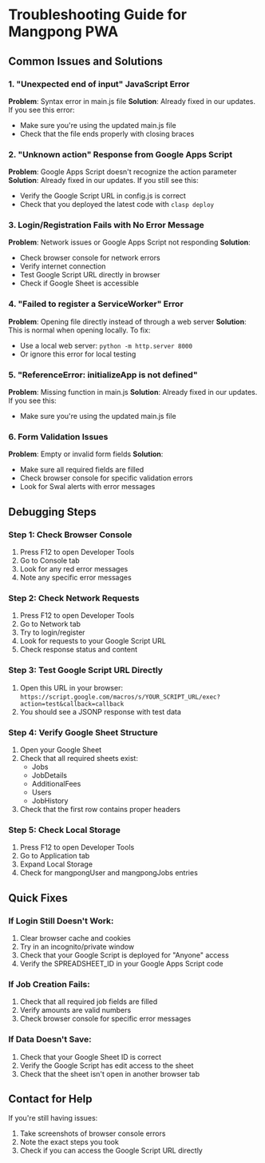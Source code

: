# Troubleshooting Guide for Mangpong PWA

## Common Issues and Solutions

### 1. "Unexpected end of input" JavaScript Error
**Problem**: Syntax error in main.js file
**Solution**: Already fixed in our updates. If you see this error:
- Make sure you're using the updated main.js file
- Check that the file ends properly with closing braces

### 2. "Unknown action" Response from Google Apps Script
**Problem**: Google Apps Script doesn't recognize the action parameter
**Solution**: Already fixed in our updates. If you still see this:
- Verify the Google Script URL in config.js is correct
- Check that you deployed the latest code with `clasp deploy`

### 3. Login/Registration Fails with No Error Message
**Problem**: Network issues or Google Apps Script not responding
**Solution**:
- Check browser console for network errors
- Verify internet connection
- Test Google Script URL directly in browser
- Check if Google Sheet is accessible

### 4. "Failed to register a ServiceWorker" Error
**Problem**: Opening file directly instead of through a web server
**Solution**: This is normal when opening locally. To fix:
- Use a local web server: `python -m http.server 8000`
- Or ignore this error for local testing

### 5. "ReferenceError: initializeApp is not defined"
**Problem**: Missing function in main.js
**Solution**: Already fixed in our updates. If you see this:
- Make sure you're using the updated main.js file

### 6. Form Validation Issues
**Problem**: Empty or invalid form fields
**Solution**:
- Make sure all required fields are filled
- Check browser console for specific validation errors
- Look for Swal alerts with error messages

## Debugging Steps

### Step 1: Check Browser Console
1. Press F12 to open Developer Tools
2. Go to Console tab
3. Look for any red error messages
4. Note any specific error messages

### Step 2: Check Network Requests
1. Press F12 to open Developer Tools
2. Go to Network tab
3. Try to login/register
4. Look for requests to your Google Script URL
5. Check response status and content

### Step 3: Test Google Script URL Directly
1. Open this URL in your browser:
   `https://script.google.com/macros/s/YOUR_SCRIPT_URL/exec?action=test&callback=callback`
2. You should see a JSONP response with test data

### Step 4: Verify Google Sheet Structure
1. Open your Google Sheet
2. Check that all required sheets exist:
   - Jobs
   - JobDetails
   - AdditionalFees
   - Users
   - JobHistory
3. Check that the first row contains proper headers

### Step 5: Check Local Storage
1. Press F12 to open Developer Tools
2. Go to Application tab
3. Expand Local Storage
4. Check for mangpongUser and mangpongJobs entries

## Quick Fixes

### If Login Still Doesn't Work:
1. Clear browser cache and cookies
2. Try in an incognito/private window
3. Check that your Google Script is deployed for "Anyone" access
4. Verify the SPREADSHEET_ID in your Google Apps Script code

### If Job Creation Fails:
1. Check that all required job fields are filled
2. Verify amounts are valid numbers
3. Check browser console for specific error messages

### If Data Doesn't Save:
1. Check that your Google Sheet ID is correct
2. Verify the Google Script has edit access to the sheet
3. Check that the sheet isn't open in another browser tab

## Contact for Help
If you're still having issues:
1. Take screenshots of browser console errors
2. Note the exact steps you took
3. Check if you can access the Google Script URL directly